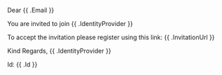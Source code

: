 Dear {{ .Email }}

You are invited to join {{ .IdentityProvider }}

To accept the invitation please register using this link: {{ .InvitationUrl }}

Kind Regards,
{{ .IdentityProvider }}

Id: {{ .Id }}